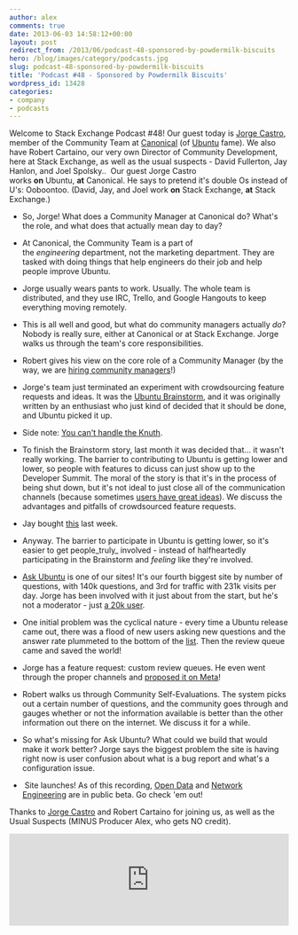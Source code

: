 ```yaml
---
author: alex
comments: true
date: 2013-06-03 14:58:12+00:00
layout: post
redirect_from: /2013/06/podcast-48-sponsored-by-powdermilk-biscuits
hero: /blog/images/category/podcasts.jpg
slug: podcast-48-sponsored-by-powdermilk-biscuits
title: 'Podcast #48 - Sponsored by Powdermilk Biscuits'
wordpress_id: 13428
categories:
- company
- podcasts
---
```


Welcome to Stack Exchange Podcast #48! Our guest today is [Jorge Castro](http://jorgecastro.org/), member of the Community Team at [Canonical](http://www.canonical.com/) (of [Ubuntu](http://ubuntu.com/) fame). We also have Robert Cartaino, our very own Director of Community Development, here at Stack Exchange, as well as the usual suspects - David Fullerton, Jay Hanlon, and Joel Spolsky..  Our guest Jorge Castro works **on** Ubuntu, **at** Canonical. He says to pretend it's double Os instead of U's: Ooboontoo. (David, Jay, and Joel work **on** Stack Exchange, **at** Stack Exchange.)



	
  * So, Jorge! What does a Community Manager at Canonical do? What's the role, and what does that actually mean day to day?

	
  * At Canonical, the Community Team is a part of the _engineering_ department, not the marketing department. They are tasked with doing things that help engineers do their job and help people improve Ubuntu.

	
  * Jorge usually wears pants to work. Usually. The whole team is distributed, and they use IRC, Trello, and Google Hangouts to keep everything moving remotely.

	
  * This is all well and good, but what do community managers actually _do_? Nobody is really sure, either at Canonical or at Stack Exchange. Jorge walks us through the team's core responsibilities.

	
  * Robert gives his view on the core role of a Community Manager (by the way, we are [hiring community managers](http://stackexchange.com/about/hiring/community-manager-telecommute)!)

	
  * Jorge's team just terminated an experiment with crowdsourcing feature requests and ideas. It was the [Ubuntu Brainstorm](http://brainstorm.ubuntu.com/), and it was originally written by an enthusiast who just kind of decided that it should be done, and Ubuntu picked it up.

	
  * Side note: [You can't handle the Knuth](http://youcanthandletheknuth.com/).

	
  * To finish the Brainstorm story, last month it was decided that… it wasn't really working. The barrier to contributing to Ubuntu is getting lower and lower, so people with features to dicuss can just show up to the Developer Summit. The moral of the story is that it's in the process of being shut down, but it's not ideal to just close all of the communication channels (because sometimes [users have great ideas](http://www.collegehumor.com/video/5941080/windows-7-parody)). We discuss the advantages and pitfalls of crowdsourced feature requests.

	
  * Jay bought [this](https://campaign.soylent.me/soylent-free-your-body) last week.

	
  * Anyway. The barrier to participate in Ubuntu is getting lower, so it's easier to get people_truly_ involved - instead of halfheartedly participating in the Brainstorm and _feeling_ like they're involved.

	
  * [Ask Ubuntu](http://askubuntu.com/) is one of our sites! It's our fourth biggest site by number of questions, with 140k questions, and 3rd for traffic with 231k visits per day. Jorge has been involved with it just about from the start, but he's not a moderator - just [a 20k user](http://askubuntu.com/users/235/jorge-castro).

	
  * One initial problem was the cyclical nature - every time a Ubuntu release came out, there was a flood of new users asking new questions and the answer rate plummeted to the bottom of the [list](http://stackexchange.com/sites). Then the review queue came and saved the world!

	
  * Jorge has a feature request: custom review queues. He even went through the proper channels and [proposed it on Meta](http://meta.stackoverflow.com/questions/156441/let-the-community-add-a-few-data-queries-to-the-review-queue)!

	
  * Robert walks us through Community Self-Evaluations. The system picks out a certain number of questions, and the community goes through and gauges whether or not the information available is better than the other information out there on the internet. We discuss it for a while.

	
  * So what's missing for Ask Ubuntu? What could we build that would make it work better? Jorge says the biggest problem the site is having right now is user confusion about what is a bug report and what's a configuration issue.

	
  *  Site launches! As of this recording, [Open Data](http://opendata.stackexchange.com/) and [Network Engineering](http://networkengineering.stackexchange.com/) are in public beta. Go check 'em out!


Thanks to [Jorge Castro](http://jorgecastro.org/) and Robert Cartaino for joining us, as well as the Usual Suspects (MINUS Producer Alex, who gets NO credit).





<iframe width="100%" height="166" scrolling="no" frameborder="no" src="https://w.soundcloud.com/player/?url=http%3A%2F%2Fapi.soundcloud.com%2Ftracks%2F95226481&#038;show_artwork=true"></iframe><br />